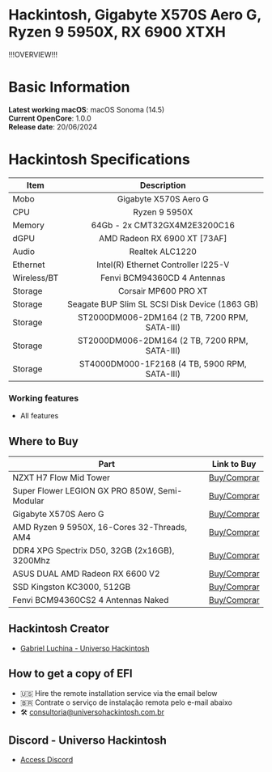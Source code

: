 # Hackintosh, Gigabyte X570S Aero G, Ryzen 9 5950X, RX 6900 XTXH

!!!OVERVIEW!!!

# Basic Information

**Latest working macOS**: macOS Sonoma (14.5)
<br>
**Current OpenCore**: 1.0.0
<br>
**Release date**: 20/06/2024

# Hackintosh Specifications
|Item|Description|
|-|:-------:|
|Mobo|Gigabyte X570S Aero G|
|CPU|Ryzen 9 5950X|
|Memory|64Gb - 2x CMT32GX4M2E3200C16|
|dGPU|AMD Radeon RX 6900 XT [73AF]|
|Audio|Realtek ALC1220|
|Ethernet|Intel(R) Ethernet Controller I225-V|
|Wireless/BT|Fenvi BCM94360CD 4 Antennas|
|Storage|Corsair MP600 PRO XT|
|Storage|Seagate BUP Slim SL SCSI Disk Device (1863 GB)|
|Storage|ST2000DM006-2DM164 (2 TB, 7200 RPM, SATA-III)|
|Storage|ST2000DM006-2DM164 (2 TB, 7200 RPM, SATA-III)|
|Storage|ST4000DM000-1F2168 (4 TB, 5900 RPM, SATA-III)|

### Working features
- All features

## Where to Buy

|Part|Link to Buy|
|-|:-------:|
|NZXT H7 Flow Mid Tower|[Buy/Comprar](https://www.terabyteshop.com.br/produto/21393/gabinete-gamer-nzxt-h7-flow-mid-tower-vidro-temperado-white-atx-sem-fonte-2-fans-cm-h71fw-01?p=880853)|
|Super Flower LEGION GX PRO 850W, Semi-Modular|[Buy/Comprar](https://www.terabyteshop.com.br/produto/17901/fonte-super-flower-legion-gx-pro-850w-80-plus-gold-pfc-ativo-semi-modular-sf-850p14xe?p=880853)|
|Gigabyte X570S Aero G|[Buy/Comprar](https://www.terabyteshop.com.br/produto/23310/placa-mae-gigabyte-x570s-aero-g-chipset-x570-amd-am4-atx-ddr4?p=880853)|
|AMD Ryzen 9 5950X, 16-Cores 32-Threads, AM4|[Buy/Comprar](https://www.terabyteshop.com.br/produto/15697/processador-amd-ryzen-9-5950x-34ghz-49ghz-turbo-16-cores-32-threads-am4-sem-cooler?p=880853)|
|DDR4 XPG Spectrix D50, 32GB (2x16GB), 3200Mhz|[Buy/Comprar](https://www.terabyteshop.com.br/produto/17938/memoria-ddr4-xpg-spectrix-d50-32gb-2x16gb-3200mhz-rgb-white-ax4u320016g16a-dw50?p=880853)|
|ASUS DUAL AMD Radeon RX 6600 V2|[Buy/Comprar](https://www.terabyteshop.com.br/produto/29026/placa-de-video-asus-dual-amd-radeon-rx-6600-v2-8gb-gddr6-fsr-ray-tracing-dual-rx6600-8g-v2?p=880853)|
|SSD Kingston KC3000, 512GB|[Buy/Comprar](https://www.terabyteshop.com.br/produto/21154/ssd-kingston-kc3000-512gb-m2-nvme-2280-leitura-7000mbs-e-gravacao-3900mbs-skc3000s512g?p=880853)|
|Fenvi BCM94360CS2 4 Antennas Naked|[Buy/Comprar](https://s.click.aliexpress.com/e/_Dlb2XC3)|

## Hackintosh Creator
- [Gabriel Luchina - Universo Hackintosh](https://luchina.com.br)

## How to get a copy of EFI
- 🇺🇸 Hire the remote installation service via the email below
- 🇧🇷 Contrate o serviço de instalação remota pelo e-mail abaixo
- 🛠️ [consultoria@universohackintosh.com.br](mailto:consultoria@universohackintosh.com.br)

## Discord - Universo Hackintosh
- [Access Discord](https://discord.universohackintosh.com.br)
